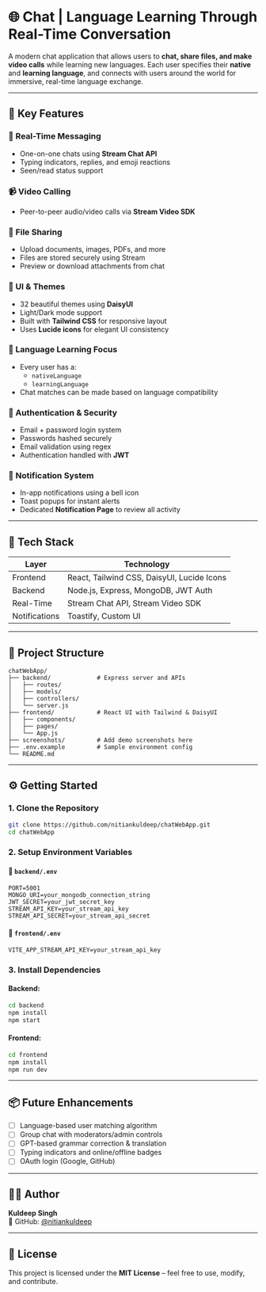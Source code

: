 
# 🌐 Chat | Language Learning Through Real-Time Conversation

A modern chat application that allows users to **chat, share files, and make video calls** while learning new languages. Each user specifies their **native** and **learning language**, and connects with users around the world for immersive, real-time language exchange.

---

## 📌 Key Features

### 💬 Real-Time Messaging
- One-on-one chats using **Stream Chat API**
- Typing indicators, replies, and emoji reactions
- Seen/read status support

### 📹 Video Calling
- Peer-to-peer audio/video calls via **Stream Video SDK**

### 📂 File Sharing
- Upload documents, images, PDFs, and more
- Files are stored securely using Stream
- Preview or download attachments from chat

### 🎨 UI & Themes
- 32 beautiful themes using **DaisyUI**
- Light/Dark mode support
- Built with **Tailwind CSS** for responsive layout
- Uses **Lucide icons** for elegant UI consistency

### 🧠 Language Learning Focus
- Every user has a:
  - `nativeLanguage`
  - `learningLanguage`
- Chat matches can be made based on language compatibility

### 🔐 Authentication & Security
- Email + password login system
- Passwords hashed securely
- Email validation using regex
- Authentication handled with **JWT**

### 🔔 Notification System
- In-app notifications using a bell icon
- Toast popups for instant alerts
- Dedicated **Notification Page** to review all activity

---

## 🧰 Tech Stack

| Layer        | Technology                             |
|--------------|-----------------------------------------|
| Frontend     | React, Tailwind CSS, DaisyUI, Lucide Icons |
| Backend      | Node.js, Express, MongoDB, JWT Auth     |
| Real-Time    | Stream Chat API, Stream Video SDK       |
| Notifications| Toastify, Custom UI                     |

---

## 📁 Project Structure

```
chatWebApp/
├── backend/             # Express server and APIs
│   ├── routes/
│   ├── models/
│   ├── controllers/
│   └── server.js
├── frontend/            # React UI with Tailwind & DaisyUI
│   ├── components/
│   ├── pages/
│   └── App.js
├── screenshots/         # Add demo screenshots here
├── .env.example         # Sample environment config
└── README.md
```

---

## ⚙️ Getting Started

### 1. Clone the Repository

```bash
git clone https://github.com/nitiankuldeep/chatWebApp.git
cd chatWebApp
```

### 2. Setup Environment Variables

#### 📄 `backend/.env`

```env
PORT=5001
MONGO_URI=your_mongodb_connection_string
JWT_SECRET=your_jwt_secret_key
STREAM_API_KEY=your_stream_api_key
STREAM_API_SECRET=your_stream_api_secret
```

#### 📄 `frontend/.env`

```env
VITE_APP_STREAM_API_KEY=your_stream_api_key
```

### 3. Install Dependencies

#### Backend:

```bash
cd backend
npm install
npm start
```

#### Frontend:

```bash
cd frontend
npm install
npm run dev
```

---

## 📦 Future Enhancements

- [ ] Language-based user matching algorithm
- [ ] Group chat with moderators/admin controls
- [ ] GPT-based grammar correction & translation
- [ ] Typing indicators and online/offline badges
- [ ] OAuth login (Google, GitHub)

---


## 👨‍💻 Author

**Kuldeep Singh**  
🔗 GitHub: [@nitiankuldeep](https://github.com/nitiankuldeep)

---

## 📄 License

This project is licensed under the **MIT License** – feel free to use, modify, and contribute.
